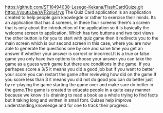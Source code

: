 https://github.com/ST10494038-Lesego-Kekana/FlashCardQuize.git
https://youtu.be/sVF2qlu4rys 
The Quiz Card application is an application created to help people gain knowlegde or rather to exercise their minds. Its an application that has 4 screens, in these four screens there's a screen that is only about the introduction of the application so it is basically the welcome screen to application. Which has two buttons and two text views the other button is for you to start with quiz game then it redirects you to the main screen which is our second screen in this case, where you are now able to generate the questions one by one and same time you get an answer if whether your answer is correct or incorrect.It is a true or false game you only have two options to choose your answer you can take the game as a guess work game but there are conditions in the game. If you perhapes score a 3/5 it means you did a good job but if you want to better your score you can restart the game after reviewing how did on the game.If you score less than 3 it means you did not do good you can do better just by re-playing the game starting the game over and make sure do better in the game.The game is created to educate people in a quite easy manner because we know it is draining to read a book as a whole trying to find facts but it taking long and written in small font. Quizes help improve understanding,knowledge and for one to track their progress.
